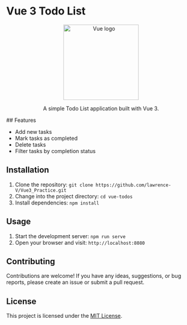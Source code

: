 # Vue 3 Todo List

<p align="center">
  <img src="https://vuejs.org/images/logo.png" alt="Vue logo" width="200" height="200">
  
</p>

<p align="center">
A simple Todo List application built with Vue 3.  
</p>
## Features

- Add new tasks
- Mark tasks as completed
- Delete tasks
- Filter tasks by completion status

## Installation

1. Clone the repository: `git clone https://github.com/lawrence-V/Vue3_Practice.git`
2. Change into the project directory: `cd vue-todos`
3. Install dependencies: `npm install`

## Usage

1. Start the development server: `npm run serve`
2. Open your browser and visit: `http://localhost:8080`

## Contributing

Contributions are welcome! If you have any ideas, suggestions, or bug reports, please create an issue or submit a pull request.

## License

This project is licensed under the [MIT License](https://opensource.org/licenses/MIT).
